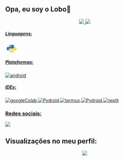 


## Opa, eu soy o Lobo:wolf:

<div align="center">
  <a href="https://github.com/Lobooooooo14">
  <img height="120em" src="https://github-readme-stats.vercel.app/api?username=Lobooooooo14&show_icons=true&theme=dark&include_all_commits=true&count_private=true"/>
  <img height="100em" src="https://github-readme-stats.vercel.app/api/top-langs/?username=Lobooooooo14&layout=compact&langs_count=7&theme=dark"/>
</div>

<div style="display: inline_block">

##### Linguagens:

  <img align="center" alt="Python" height="30" width="40" src="https://raw.githubusercontent.com/devicons/devicon/master/icons/python/python-original.svg">
  <!-- img align="right" alt="pic" height="50" style="border-radius:70px;" src="" -->
</div>

<div style="display: inline_block">

##### Plataformas:

  <img align="center" alt="android" height="30" width="40" src="https://cdn.jsdelivr.net/gh/devicons/devicon/icons/android/android-plain.svg">
</div>

<div style="display: inline_block">

##### IDEs:

  <img align="center" alt="googleColab" height="30" width="30" src="https://colab.research.google.com/img/colab_favicon_256px.png">
  <img align="center" alt="Pydroid" height="30" width="30" src="https://encrypted-tbn0.gstatic.com/images?q=tbn:ANd9GcRlNau4Z5Ry_KnMVR2IBSjKFGx2rCAYVb3viw&usqp=CAU">
  <img align="center" alt="termux" height="30" width="30" src="https://encrypted-tbn0.gstatic.com/images?q=tbn:ANd9GcTkpB4OvXQZGfDbQpFbTxQKht8jP43sko7wDA&usqp=CAU">
  <img align="center" alt="Pydroid" height="30" width="30" src="https://play-lh.googleusercontent.com/i3mDiwxhA3hz0idCn8vMWmn30QvyCZlOEna5VQqbInKIcPyhyl4ZUGtvXy_Ex6wauJYS">
  <img align="center" alt="replit" height="30" width="30" src="https://upload.wikimedia.org/wikipedia/commons/b/b2/Repl.it_logo.svg">
</div>

### Redes sociais:
 
<div> 
  <a href="https://youtube.com/channel/UCPmFk2-4Ra4mI_RAS239vKg" target="_blank"><img src="https://img.shields.io/badge/YouTube-FF0000?style=for-the-badge&logo=youtube&logoColor=white" target="_blank"></a>
</div>

 ## Visualizações no meu perfil:<br>

 <p align="center"> 
   <img alingn="center" src="https://profile-counter.glitch.me/Lobooooooo14/count.svg" />
 </p>

